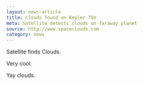 ```yaml
---
layout: news-article
title: Clouds found on Kepler-75b
meta: Satellite detects clouds on faraway planet
source: http://www.spaceclouds.com
category: news
---
```


Satellite finds Clouds.

Very cool.

Yay clouds.
